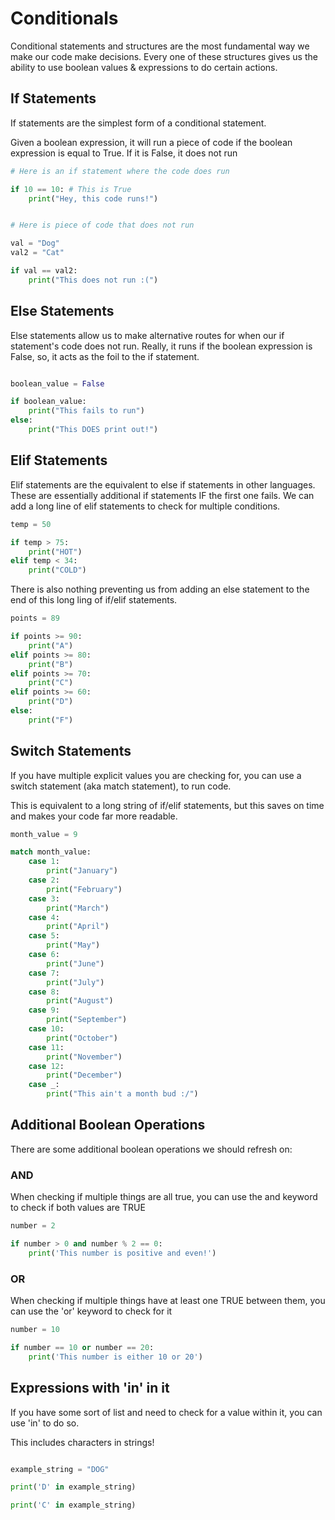 # Conditionals

Conditional statements and structures are the most fundamental 
way we make our code make decisions. Every one of these structures
gives us the ability to use boolean values & expressions to do certain 
actions. 

## If Statements

If statements are the simplest form of a conditional statement.

Given a boolean expression, it will run a piece of code if the boolean
expression is equal to True. If it is False, it does not run

```python
# Here is an if statement where the code does run

if 10 == 10: # This is True
    print("Hey, this code runs!")


# Here is piece of code that does not run

val = "Dog"
val2 = "Cat"

if val == val2:
    print("This does not run :(")
```

## Else Statements

Else statements allow us to make alternative routes for when our if statement's
code does not run. Really, it runs if the boolean expression is False, so,
it acts as the foil to the if statement.

```python

boolean_value = False

if boolean_value:
    print("This fails to run")
else:
    print("This DOES print out!")
```

## Elif Statements

Elif statements are the equivalent to else if statements in other languages.
These are essentially additional if statements IF the first one fails. 
We can add a long line of elif statements to check for multiple conditions.

```python
temp = 50

if temp > 75:
    print("HOT")
elif temp < 34:
    print("COLD")
```


There is also nothing preventing us from adding an else statement to the end of this long ling of if/elif statements.

```python
points = 89

if points >= 90:
    print("A")
elif points >= 80:
    print("B")
elif points >= 70:
    print("C")
elif points >= 60:
    print("D")
else:
    print("F")
```


## Switch Statements

If you have multiple explicit values you are checking for,
you can use a switch statement (aka match statement), to run code.

This is equivalent to a long string of if/elif statements, but
this saves on time and makes your code far more readable.

```python
month_value = 9

match month_value:
    case 1:
        print("January")
    case 2:
        print("February")
    case 3:
        print("March")
    case 4:
        print("April")
    case 5:
        print("May")
    case 6:
        print("June")
    case 7:
        print("July")
    case 8:
        print("August")
    case 9:
        print("September")
    case 10:
        print("October")
    case 11:
        print("November")
    case 12:
        print("December")
    case _:
        print("This ain't a month bud :/")

```

## Additional Boolean Operations

There are some additional boolean operations we should refresh on:

### AND

When checking if multiple things are all true, you can use the and keyword to 
check if both values are TRUE

```python
number = 2

if number > 0 and number % 2 == 0:
    print('This number is positive and even!')

```


### OR

When checking if multiple things have at least one TRUE between them, you can use the 'or'
keyword to check for it

```python 
number = 10

if number == 10 or number == 20:
    print('This number is either 10 or 20')

```


## Expressions with 'in' in it

If you have some sort of list and need to check for a value within it, you can use
'in' to do so.

This includes characters in strings!


```python

example_string = "DOG"

print('D' in example_string)

print('C' in example_string)
```
